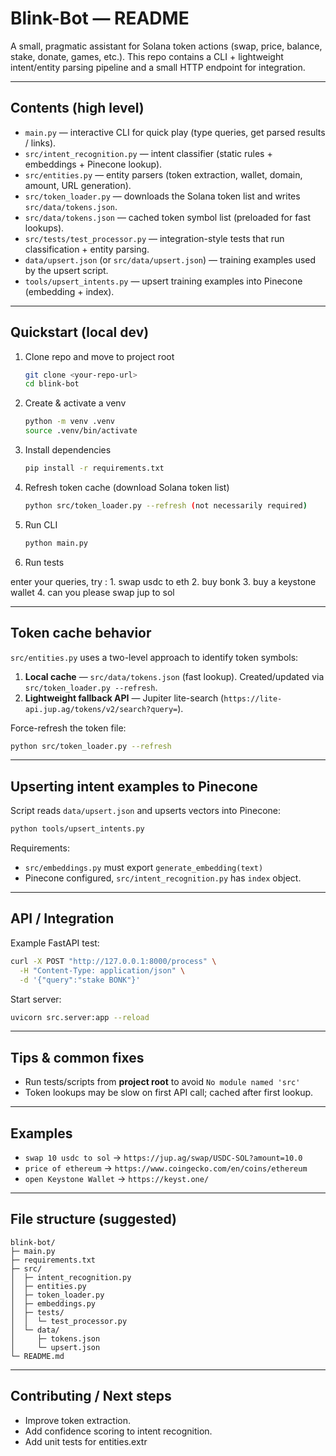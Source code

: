 # Blink-Bot — README

A small, pragmatic assistant for Solana token actions (swap, price, balance, stake, donate, games, etc.).
This repo contains a CLI + lightweight intent/entity parsing pipeline and a small HTTP endpoint for integration.

---

## Contents (high level)

* `main.py` — interactive CLI for quick play (type queries, get parsed results / links).
* `src/intent_recognition.py` — intent classifier (static rules + embeddings + Pinecone lookup).
* `src/entities.py` — entity parsers (token extraction, wallet, domain, amount, URL generation).
* `src/token_loader.py` — downloads the Solana token list and writes `src/data/tokens.json`.
* `src/data/tokens.json` — cached token symbol list (preloaded for fast lookups).
* `src/tests/test_processor.py` — integration-style tests that run classification + entity parsing.
* `data/upsert.json` (or `src/data/upsert.json`) — training examples used by the upsert script.
* `tools/upsert_intents.py` — upsert training examples into Pinecone (embedding + index).

---

## Quickstart (local dev)

1. Clone repo and move to project root

   ```bash
   git clone <your-repo-url>
   cd blink-bot
   ```

2. Create & activate a venv

   ```bash
   python -m venv .venv
   source .venv/bin/activate
   ```

3. Install dependencies

   ```bash
   pip install -r requirements.txt
   ```

4. Refresh token cache (download Solana token list)

   ```bash
   python src/token_loader.py --refresh (not necessarily required)
   ```

5. Run CLI

   ```bash
   python main.py
   ```

6. Run tests

 enter your queries,
 try : 
        1. swap usdc to eth
        2. buy bonk
        3. buy a keystone wallet
        4. can you please swap jup to sol

---

## Token cache behavior

`src/entities.py` uses a two-level approach to identify token symbols:

1. **Local cache** — `src/data/tokens.json` (fast lookup). Created/updated via `src/token_loader.py --refresh`.
2. **Lightweight fallback API** — Jupiter lite-search (`https://lite-api.jup.ag/tokens/v2/search?query=`).

Force-refresh the token file:

```bash
python src/token_loader.py --refresh
```

---

## Upserting intent examples to Pinecone

Script reads `data/upsert.json` and upserts vectors into Pinecone:

```bash
python tools/upsert_intents.py
```

Requirements:

* `src/embeddings.py` must export `generate_embedding(text)`
* Pinecone configured, `src/intent_recognition.py` has `index` object.

---

## API / Integration

Example FastAPI test:

```bash
curl -X POST "http://127.0.0.1:8000/process" \
  -H "Content-Type: application/json" \
  -d '{"query":"stake BONK"}'
```

Start server:

```bash
uvicorn src.server:app --reload
```

---

## Tips & common fixes

* Run tests/scripts from **project root** to avoid `No module named 'src'`
* Token lookups may be slow on first API call; cached after first lookup.

---

## Examples

* `swap 10 usdc to sol` → `https://jup.ag/swap/USDC-SOL?amount=10.0`
* `price of ethereum` → `https://www.coingecko.com/en/coins/ethereum`
* `open Keystone Wallet` → `https://keyst.one/`

---

## File structure (suggested)

```
blink-bot/
├─ main.py
├─ requirements.txt
├─ src/
│  ├─ intent_recognition.py
│  ├─ entities.py
│  ├─ token_loader.py
│  ├─ embeddings.py
│  ├─ tests/
│  │  └─ test_processor.py
│  └─ data/
│     ├─ tokens.json
│     └─ upsert.json
└─ README.md
```

---

## Contributing / Next steps

* Improve token extraction.
* Add confidence scoring to intent recognition.
* Add unit tests for entities.extr
